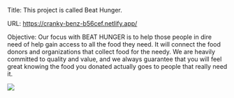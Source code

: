 Title:
This project is called Beat Hunger. 

URL:
https://cranky-benz-b56cef.netlify.app/

Objective: 
Our focus with BEAT HUNGER is to help those people in dire need of help gain access to all the food they need. It will connect the food donors and organizations that collect food for the needy. We are heavily committed to quality and value, and we always guarantee that you will feel great knowing the food you donated actually goes to people that really need it.

![](images/home-page.png)


